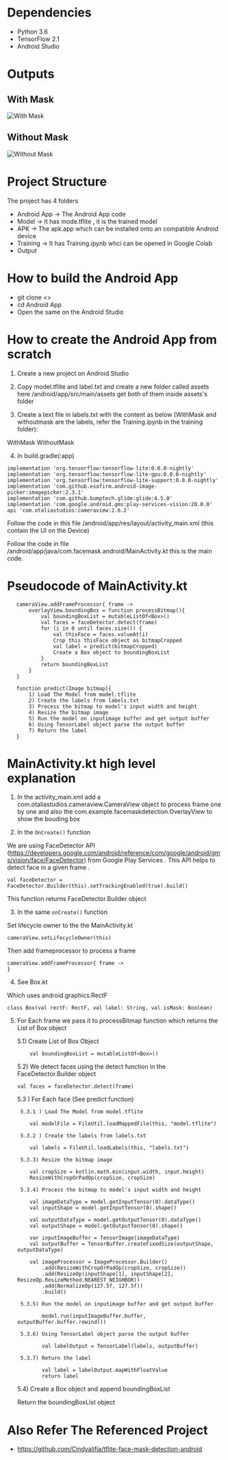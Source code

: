 # Dependencies

* Python 3.6
* TensorFlow 2.1
* Android Studio

# Outputs

## With Mask
![With Mask](https://github.com/generic-matrix/android-face-mask-detection/blob/main/Output/with_mask.png?raw=true)

## Without Mask
![Without Mask](https://github.com/generic-matrix/android-face-mask-detection/blob/main/Output/without_mask.png?raw=true)

# Project Structure

The project has 4 folders

* Android App -> The Android App code
* Model -> It has mode.tflite , it is the trained model
* APK -> The apk.app which can be installed onto an compatible Android device
* Training -> It has Training.ipynb whci can be opened in Google Colab
* Output

# How to build the Android App

* git clone <>
* cd Android App
* Open the same on the Android Studio


# How to create the Android App from scratch

1) Create a new project on Android Studio

2) Copy model.tflite and label.txt and create a new folder called assets here /android/app/src/main/assets get both of them inside assets's folder

3) Create a text file in labels.txt with the content as below (WithMask and withoutmask are the labels, refer the Training.ipynb in the training folder):

WithMask
WithoutMask

4) In build.gradle(:app)  
```
implementation 'org.tensorflow:tensorflow-lite:0.0.0-nightly'
implementation 'org.tensorflow:tensorflow-lite-gpu:0.0.0-nightly'
implementation 'org.tensorflow:tensorflow-lite-support:0.0.0-nightly'
implementation 'com.github.esafirm.android-image-picker:imagepicker:2.3.1'
implementation 'com.github.bumptech.glide:glide:4.5.0'
implementation 'com.google.android.gms:play-services-vision:20.0.0'
api 'com.otaliastudios:cameraview:2.6.2'
```
Follow the code in this file /android/app/res/layout/activity_main.xml (this contain the UI on the Device)

Follow the code in file /android/app/java/com.facemask.android/MainActivity.kt this is the main code.



# Pseudocode of MainActivity.kt
 ```
    cameraView.addFrameProcessor{ frame ->
        overlayView.boundingBox = function processBitmap(){
            val boundingBoxList = mutableListOf<Box>()
            val faces = faceDetector.detect(frame)
            for (i in 0 until faces.size()) {
                val thisFace = faces.valueAt(i)
                Crop this thisFace object as bitmapCropped
                val label = predict(bitmapCropped)
                Create a Box object to boundingBoxList
            }
            return boundingBoxList
        }
    }

    function predict(Image bitmap){
        1) Load The Model from model.tflite
        2) Create the labels from labels.txt
        3) Process the bitmap to model's input width and height
        4) Resize the bitmap image
        5) Run the model on inputimage buffer and get output buffer
        6) Using TensorLabel object parse the output buffer
        7) Return the label
    }
```


# MainActivity.kt high level explanation 

1) In the activity_main.xml add a com.otaliastudios.cameraview.CameraView object to process frame one by one  and also the com.example.facemaskdetection.OverlayView to show the bouding box

2) In the ```OnCreate()``` function 

We are using FaceDetector API (https://developers.google.com/android/reference/com/google/android/gms/vision/face/FaceDetector) from Google Play Services . This API helps to detect face in a given frame .

```
val faceDetector = FaceDetector.Builder(this).setTrackingEnabled(true).build()
```

This function returns FaceDetector.Builder object 

3) In the same ```onCreate()``` function 

Set lifecycle owner to the the MainActivity.kt

```
cameraView.setLifecycleOwner(this)
```

Then add frameprocessor to process a frame 
```
cameraView.addFrameProcessor{ frame ->
}
```

4) See Box.kt 

Which uses android.graphics.RectF
```
class Box(val rectF: RectF, val label: String, val isMask: Boolean)
```

5) For Each frame we pass it to processBitmap function which returns the List of Box object 

    5.1) Create List of Box Object

    ```
        val boundingBoxList = mutableListOf<Box>()
    ```

    5.2) We detect faces using the detect function in the FaceDetector.Builder object

    ```
    val faces = faceDetector.detect(frame)
    ```

    5.3 ) For Each face (See predict function)

        5.3.1 ) Load The Model from model.tflite

    ```
        val modelFile = FileUtil.loadMappedFile(this, "model.tflite")
    ```

        5.3.2 ) Create the labels from labels.txt

    ```
        val labels = FileUtil.loadLabels(this, "labels.txt")
    ```

        5.3.3) Resize the bitmap image

    ```
        val cropSize = kotlin.math.min(input.width, input.height)
        ResizeWithCropOrPadOp(cropSize, cropSize)
    ```

        5.3.4) Process the bitmap to model's input width and height
    
    ```
        val imageDataType = model.getInputTensor(0).dataType() 
        val inputShape = model.getInputTensor(0).shape() 

        val outputDataType = model.getOutputTensor(0).dataType() 
        val outputShape = model.getOutputTensor(0).shape() 

        var inputImageBuffer = TensorImage(imageDataType)
        val outputBuffer = TensorBuffer.createFixedSize(outputShape, outputDataType) 

        val imageProcessor = ImageProcessor.Builder()
            .add(ResizeWithCropOrPadOp(cropSize, cropSize)) 
            .add(ResizeOp(inputShape[1], inputShape[2], ResizeOp.ResizeMethod.NEAREST_NEIGHBOR)) 
            .add(NormalizeOp(127.5f, 127.5f)) 
            .build()
    ```

        5.3.5) Run the model on inputimage buffer and get output buffer

    ```
            model.run(inputImageBuffer.buffer, outputBuffer.buffer.rewind())
    ```

        5.3.6) Using TensorLabel object parse the output buffer

    ```
            val labelOutput = TensorLabel(labels, outputBuffer) 
    ```

        5.3.7) Return the label

    ```
            val label = labelOutput.mapWithFloatValue
            return label
    ```

    5.4) Create a Box object and append boundingBoxList

    Return the boundingBoxList object





# Also Refer The Referenced Project

* https://github.com/Cindyalifia/tflite-face-mask-detection-android